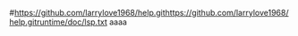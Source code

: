 #https://github.com/larrylove1968/help.githttps://github.com/larrylove1968/help.gitruntime/doc/lsp.txt aaaa
